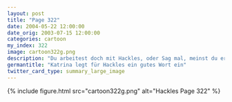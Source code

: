 ```yaml
---
layout: post
title: "Page 322"
date: 2004-05-22 12:00:00
date_orig: 2003-07-15 12:00:00
categories: cartoon
my_index: 322
image: cartoon322g.png
description: "Du arbeitest doch mit Hackles, oder Sag mal, meinst du er wäre ein guter Freund Du magst Hackles Lass mich überlegen Erinnerst du dich noch daran als ich versucht hab diese Datei mit \"ar d\" statt mit \"ar x\" zu entpacken und nachher war's ein cpio Archiv. Egal ... *Hick* Das waren verrückte Zeite Öhm .. ja, er ist ein guter Fang Oh, ich hab nie dran gezweifelt Katrina Vittles"
germantitle: "Katrina legt für Hackles ein gutes Wort ein"
twitter_card_type: summary_large_image
---
```


{% include figure.html src="cartoon322g.png" alt="Hackles Page 322"  %}

